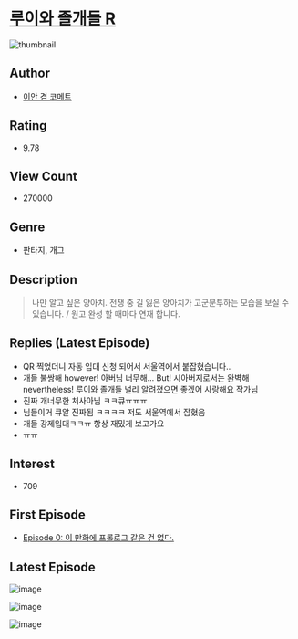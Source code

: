 # [루이와 졸개들 R](https://comic.naver.com/bestChallenge/list?titleId=708286)
![thumbnail](https://image-comic.pstatic.net/user_contents_data/challenge_comic/2023/04/11/302055/upload_7148680878459609911_480x623.jpeg)

## Author
- [이안 겸 코메트](https://comic.naver.com/artistTitle?id=302055)

## Rating
- 9.78

## View Count
- 270000

## Genre
- 판타지, 개그

## Description
> 나만 알고 싶은 양아치. 전쟁 중 길 잃은 양아치가 고군분투하는 모습을 보실 수 있습니다. / 원고 완성 할 때마다 연재 합니다.

## Replies (Latest Episode)
- QR 찍었더니 자동 입대 신청 되어서 서울역에서 붙잡혔습니다..
- 개들 불쌍해 however! 아버님 너무해... But! 시아버지로서는 완벽해 nevertheless! 루이와 졸개들 널리 알려졌으면 좋겠어 사랑해요 작가님
- 진짜 개너무한 처사아님 ㅋㅋ큐ㅠㅠㅠ
- 님들이거 큐알 진짜됨 ㅋㅋㅋㅋ 저도 서울역에서 잡혔음
- 개들 강제입대ㅋㅋㅠ 항상 재밌게 보고가요
- ㅠㅠ

## Interest
- 709

## First Episode
- [Episode 0: 이 만화에 프롤로그 같은 건 없다.](https://comic.naver.com/bestChallenge/detail?titleId=708286&no=1)

## Latest Episode
![image](https://image-comic.pstatic.net/user_contents_data/challenge_comic/2022/09/08/302055/upload_4050252537179748194.jpeg)

![image](https://image-comic.pstatic.net/user_contents_data/challenge_comic/2022/09/08/302055/upload_3904673895653860918.jpeg)

![image](https://image-comic.pstatic.net/user_contents_data/challenge_comic/2022/09/08/302055/upload_7077469693696815409.jpeg)
